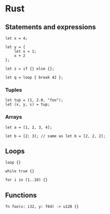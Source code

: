 # Rust

## Statements and expressions

```
let x = 4;

let y = {
    let x = 1;
    x + 2
};

let z = if {} else {};

let q = loop { break 42 };
```

### Tuples

```
let tup = (1, 2.0, "foo");
let (x, y, s) = tup;
```

### Arrays

```
let a = [1, 2, 3, 4];
```

```
let b = [2; 3]; // same as let b = [2, 2, 2];
```

## Loops

```
loop {}
```

```
while true {}
```

```
for i in (1..10) {}
```

## Functions

```
fn foo(x: i32, y: f64) -> u128 {}
```
